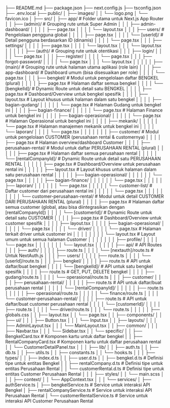 ├── README.md
├── package.json
├── next.config.js
├── tsconfig.json
├── .env.local
├── public/
│   ├── images/
│   │   └── logo.png
│   └── favicon.ico
│
├── src/
│   ├── app/                                    # Folder utama untuk Next.js App Router
│   │   ├── (admin)/                            # Grouping rute untuk Super Admin
│   │   │   ├── admin-dashboard/
│   │   │   │   ├── page.tsx
│   │   │   │   └── layout.tsx
│   │   │   ├── users/                          # Pengelolaan pengguna global
│   │   │   │   ├── page.tsx
│   │   │   │   └── [userId]/                   # Detail pengguna berdasarkan ID (dinamis)
│   │   │   │       └── page.tsx
│   │   │   ├── settings/
│   │   │   │   ├── page.tsx
│   │   │   │   └── layout.tsx
│   │   │   └── layout.tsx
│   │   │
│   │   ├── (auth)/                             # Grouping rute untuk otentikasi
│   │   │   ├── login/
│   │   │   │   └── page.tsx
│   │   │   ├── register/
│   │   │   │   └── page.tsx
│   │   │   ├── forgot-password/
│   │   │   │   └── page.tsx
│   │   │   └── layout.tsx
│   │   │
│   │   ├── (main)/                             # Grouping rute untuk halaman utama aplikasi (role lain)
│   │   │   ├── app-dashboard/                      # Dashboard umum (bisa disesuaikan per role)
│   │   │   │   └── page.tsx
│   │   │   ├── bengkel/                        # Modul untuk pengelolaan daftar BENGKEL (plural)
│   │   │   │   ├── page.tsx                    # Halaman daftar semua bengkel
│   │   │   │   └── [bengkelId]/                # Dynamic Route untuk detail satu BENGKEL
│   │   │   │       ├── page.tsx                # Dashboard/Overview untuk bengkel spesifik
│   │   │   │       ├── layout.tsx              # Layout khusus untuk halaman dalam satu bengkel
│   │   │   │       ├── bagian-gudang/
│   │   │   │       │   └── page.tsx            # Halaman Gudang untuk bengkel ini
│   │   │   │       ├── bagian-finance/
│   │   │   │       │   └── page.tsx            # Halaman Finance untuk bengkel ini
│   │   │   │       ├── bagian-operasional/
│   │   │   │       │   └── page.tsx            # Halaman Operasional untuk bengkel ini
│   │   │   │       ├── mekanik/
│   │   │   │       │   └── page.tsx            # Halaman manajemen mekanik untuk bengkel ini
│   │   │   │       └── laporan/
│   │   │   │           └── page.tsx
│   │   │   │
│   │   │   ├── customer/                       # Modul untuk pengelolaan CUSTOMER (perusahaan rental & customernya)
│   │   │   │   ├── page.tsx                    # Halaman overview/dashboard Customer
│   │   │   │   ├── perusahaan-rental/          # Modul untuk daftar PERUSAHAAN RENTAL (plural)
│   │   │   │   │   ├── page.tsx                # Halaman daftar semua perusahaan rental
│   │   │   │   │   └── [rentalCompanyId]/      # Dynamic Route untuk detail satu PERUSAHAAN RENTAL
│   │   │   │   │       ├── page.tsx            # Dashboard/Overview untuk perusahaan rental ini
│   │   │   │   │       ├── layout.tsx          # Layout khusus untuk halaman dalam satu perusahaan rental
│   │   │   │   │       ├── bagian-operasional/
│   │   │   │   │       │   └── page.tsx
│   │   │   │   │       ├── bagian-finance/
│   │   │   │   │       │   └── page.tsx
│   │   │   │   │       ├── laporan/
│   │   │   │   │       │   └── page.tsx
│   │   │   │   │       └── customer-list/      # Daftar customer dari perusahaan rental ini
│   │   │   │   │           └── page.tsx
│   │   │   │   │
│   │   │   │   └── customer-perusahaan-rental/ # Modul untuk detail CUSTOMER DARI PERUSAHAAN RENTAL (plural)
│   │   │   │       ├── page.tsx                # Halaman daftar semua customer (global, atau bisa diintegrasikan dengan [rentalCompanyId])
│   │   │   │       └── [customerId]/           # Dynamic Route untuk detail satu CUSTOMER
│   │   │   │           ├── page.tsx            # Dashboard/Overview untuk customer spesifik
│   │   │   │           ├── layout.tsx
│   │   │   │           ├── bagian-operasional/
│   │   │   │           │   └── page.tsx
│   │   │   │           └── driver/
│   │   │   │               └── page.tsx        # Halaman terkait driver untuk customer ini
│   │   │   │
│   │   │   │   └── layout.tsx                  # Layout umum untuk semua halaman Customer
│   │   │   │
│   │   │   ├── profile/
│   │   │   │   └── page.tsx
│   │   │   │
│   │   │   └── layout.tsx
│   │   │
│   │   ├── api/                                # API Routes
│   │   │   ├── auth/
│   │   │   │   ├── route.ts
│   │   │   │   └── [nextauth]/route.ts         # Untuk NextAuth.js
│   │   │   ├── users/
│   │   │   │   ├── route.ts
│   │   │   │   └── [userId]/route.ts
│   │   │   ├── bengkel/
│   │   │   │   ├── route.ts                    # API untuk daftar/buat bengkel
│   │   │   │   └── [bengkelId]/                # API untuk satu bengkel spesifik
│   │   │   │       ├── route.ts                # GET, PUT, DELETE bengkel
│   │   │   │       ├── gudang/route.ts
│   │   │   │       └── operasional/route.ts
│   │   │   ├── customer/
│   │   │   │   ├── perusahaan-rental/
│   │   │   │   │   ├── route.ts                # API untuk daftar/buat perusahaan rental
│   │   │   │   │   └── [rentalCompanyId]/
│   │   │   │   │       ├── route.ts
│   │   │   │   │       ├── operasional/route.ts
│   │   │   │   │       └── finance/route.ts
│   │   │   │   └── customer-perusahaan-rental/
│   │   │   │       ├── route.ts                # API untuk daftar/buat customer perusahaan rental
│   │   │   │       └── [customerId]/
│   │   │   │           ├── route.ts
│   │   │   │           └── driver/route.ts
│   │   │   └── route.ts
│   │   │
│   │   ├── globals.css
│   │   ├── layout.tsx
│   │   └── page.tsx
│
│   ├── components/
│   │   ├── ui/
│   │   │   ├── Button.tsx
│   │   │   └── Input.tsx
│   │   ├── layouts/
│   │   │   ├── AdminLayout.tsx
│   │   │   └── MainLayout.tsx
│   │   ├── common/
│   │   │   ├── Navbar.tsx
│   │   │   └── Sidebar.tsx
│   │   └── specific/
│   │       ├── BengkelCard.tsx                 # Komponen kartu untuk daftar bengkel
│   │       ├── RentalCompanyCard.tsx           # Komponen kartu untuk daftar perusahaan rental
│   │       └── CustomerDetailPanel.tsx
│   │
│   ├── lib/
│   │   ├── auth.ts
│   │   ├── db.ts
│   │   ├── utils.ts
│   │   ├── constants.ts
│   │   └── hooks.ts
│   │
│   ├── types/
│   │   ├── index.d.ts
│   │   ├── user.d.ts
│   │   ├── bengkel.d.ts                        # Definisi tipe untuk entitas Bengkel
│   │   ├── rentalCompany.d.ts                  # Definisi tipe untuk entitas Perusahaan Rental
│   │   └── customerRental.d.ts                 # Definisi tipe untuk entitas Customer Perusahaan Rental
│   │
│   ├── styles/
│   │   └── main.scss
│   │
│   ├── context/
│   │   └── AppContext.tsx
│   │
│   └── services/
│       ├── authService.ts
│       ├── bengkelService.ts                   # Service untuk interaksi API Bengkel
│       ├── rentalCompanyService.ts             # Service untuk interaksi API Perusahaan Rental
│       └── customerRentalService.ts            # Service untuk interaksi API Customer Perusahaan Rental
